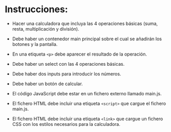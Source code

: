 # Instrucciones:

* Hacer una calculadora que incluya las 4 operaciones básicas (suma, resta, multiplicación y división).

* Debe haber un contenedor main principal sobre el cual se añadirán los botones y la pantalla.

* En una etiqueta `<p>` debe aparecer el resultado de la operación.

* Debe haber un select con las 4 operaciones básicas.

* Debe haber dos inputs para introducir los números.

* Debe haber un botón de calcular.

* El código JavaScript debe estar en un fichero externo llamado main.js.

* El fichero HTML debe incluir una etiqueta `<script>` que cargue el fichero main.js.

* El fichero HTML debe incluir una etiqueta `<link>` que cargue un fichero CSS con los estilos necesarios para la calculadora.